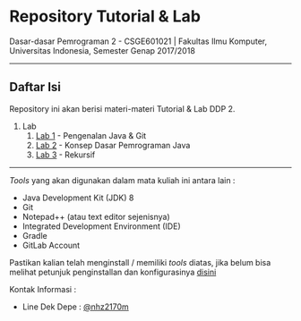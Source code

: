 # Repository Tutorial & Lab
Dasar-dasar Pemrograman 2 - CSGE601021 | Fakultas Ilmu Komputer, Universitas Indonesia, Semester Genap 2017/2018
***


## Daftar Isi

Repository ini akan berisi materi-materi Tutorial & Lab DDP 2.

1. Lab
    1. [Lab 1](https://gitlab.com/DDP2-CSUI/ddp-lab/blob/master/lab_instructions/lab_1/README.md) - Pengenalan Java & Git
    2. [Lab 2](https://gitlab.com/DDP2-CSUI/ddp-lab/blob/master/lab_instructions/lab_2/README.md) - Konsep Dasar Pemrograman Java
    3. [Lab 3](https://gitlab.com/DDP2-CSUI/ddp-lab/blob/master/lab_instructions/lab_3/README.md) - Rekursif

***

_Tools_ yang akan digunakan dalam mata kuliah ini antara lain :

- Java Development Kit (JDK) 8
- Git
- Notepad++ (atau text editor sejenisnya)
- Integrated Development Environment (IDE)
- Gradle
- GitLab Account

Pastikan kalian telah menginstall / memiliki _tools_ diatas, jika belum bisa melihat petunjuk penginstallan dan
konfigurasinya [disini](https://drive.google.com/file/d/1c1AA-9ju1S82-NYyV7EMyPNwScPpMQsr/view?usp=sharing)

Kontak Informasi :

- Line Dek Depe : [@nhz2170m](https://line.me/R/ti/p/%40nhz2170m)